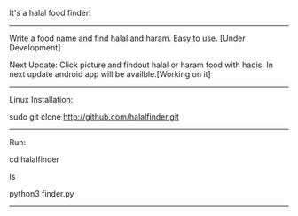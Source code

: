 It's a halal food finder!

--------


Write a food name and find halal and haram. Easy to use. [Under Development]


Next Update: Click picture and findout halal or haram food with hadis. In next update android app will be availble.[Working on it]


-------------------------------

Linux Installation:


sudo git clone http://github.com/halalfinder.git


------------------

Run:


cd halalfinder


ls


python3 finder.py

-----------------------------

